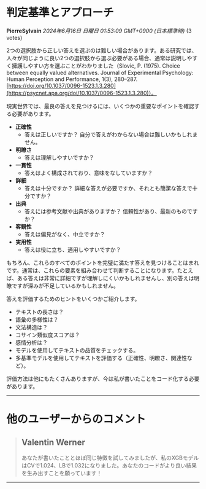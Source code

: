 # 判定基準とアプローチ

**PierreSylvain** *2024年6月16日 日曜日 01:53:09 GMT+0900 (日本標準時)* (3 votes)

2つの選択肢から正しい答えを選ぶのは難しい場合があります。ある研究では、人々が同じように良い2つの選択肢から選ぶ必要がある場合、通常は説明しやすく擁護しやすい方を選ぶことがわかりました（Slovic, P. (1975). Choice between equally valued alternatives. Journal of Experimental Psychology: Human Perception and Performance, 1(3), 280–287. [https://doi.org/10.1037/0096-1523.1.3.280](https://psycnet.apa.org/doi/10.1037/0096-1523.1.3.280)）。

現実世界では、最良の答えを見つけるには、いくつかの重要なポイントを確認する必要があります。

* **正確性**
    * 答えは正しいですか？ 自分で答えがわからない場合は難しいかもしれません。
* **明瞭さ**
    * 答えは理解しやすいですか？
* **一貫性**
    * 答えはよく構成されており、意味をなしていますか？
* **詳細**
    * 答えは十分ですか？ 詳細な答えが必要ですか、それとも簡潔な答えで十分ですか？
* **出典**
    * 答えには参考文献や出典がありますか？ 信頼性があり、最新のものですか？
* **客観性**
    * 答えは偏見がなく、中立ですか？
* **実用性**
    * 答えは役に立ち、適用しやすいですか？

もちろん、これらのすべてのポイントを完璧に満たす答えを見つけることはまれです。通常は、これらの要素を組み合わせて判断することになります。たとえば、ある答えは非常に詳細ですが理解しにくいかもしれませんし、別の答えは明瞭ですが深みが不足しているかもしれません。

答えを評価するためのヒントをいくつかご紹介します。

* テキストの長さは？
* 語彙の多様性は？
* 文法構造は？
* コサイン類似度スコアは？
* 感情分析は？
* モデルを使用してテキストの品質をチェックする。
* 多基準モデルを使用してテキストを評価する（正確性、明瞭さ、関連性など）。

評価方法は他にもたくさんありますが、今は私が書いたことをコード化する必要があります。

---
 # 他のユーザーからのコメント
> ## Valentin Werner
> 
> あなたが書いたこととほぼ同じ特徴を試してみましたが、私のXGBモデルはCVで1.024、LBで1.032になりました。あなたのコードがより良い結果を生み出すことを願っています！
> 
> 
> 
---

